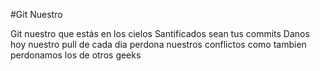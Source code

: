 #Git Nuestro

Git nuestro que estás en los cielos
Santificados sean tus commits
Danos hoy nuestro pull de cada dia
perdona nuestros conflictos
como tambien perdonamos los de otros geeks